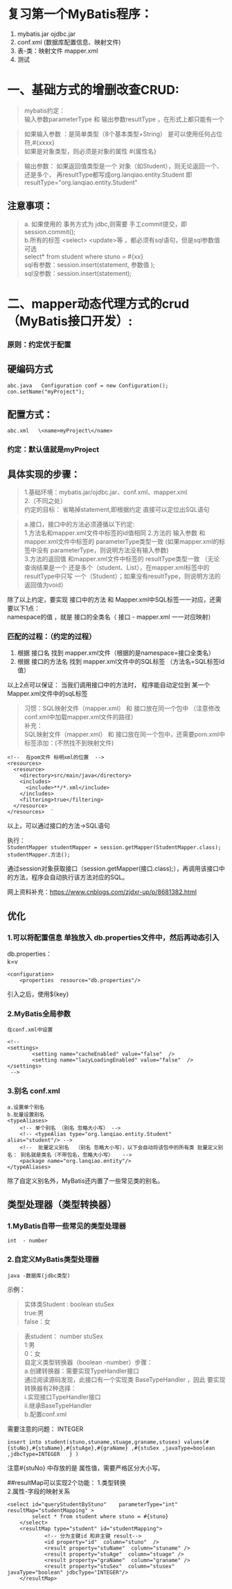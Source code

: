 # 复习第一个MyBatis程序：
1. mybatis.jar   ojdbc.jar  
2. conf.xml (数据库配置信息、映射文件)  
3. 表-类：映射文件  mapper.xml  
4. 测试


# 一、基础方式的增删改查CRUD:
> mybatis约定：  
输入参数parameterType 和 输出参数resultType ，在形式上都只能有一个


> 如果输入参数 ：是简单类型（8个基本类型+String） 是可以使用任何占位符,#{xxxx}  
如果是对象类型，则必须是对象的属性 #{属性名}

> 输出参数：  如果返回值类型是一个 对象（如Student），则无论返回一个、还是多个，
再resultType都写成org.lanqiao.entity.Student
即 resultType="org.lanqiao.entity.Student"



## 注意事项：
> a. 如果使用的 事务方式为 jdbc,则需要 手工commit提交，即session.commit();  
b.所有的标签 \<select> \<update>等 ，都必须有sql语句，但是sql参数值可选  
select* from student  where stuno = #{xx}  
sql有参数：session.insert(statement, 参数值 );  
sql没参数：session.insert(statement);



# 二、mapper动态代理方式的crud （MyBatis接口开发）:
### 原则：约定优于配置

## 硬编码方式
`abc.java  
Configuration conf = new Configuration();  
con.setName("myProject");`
## 配置方式：
`abc.xml  
\<name>myProject\</name>`

### 约定：默认值就是myProject


## 具体实现的步骤：
> 1.基础环境：mybatis.jar/ojdbc.jar、conf.xml、mapper.xml  
2.（不同之处）  
约定的目标： 省略掉statement,即根据约定 直接可以定位出SQL语句

>a.接口，接口中的方法必须遵循以下约定:  
1.方法名和mapper.xml文件中标签的id值相同
2.方法的 输入参数 和mapper.xml文件中标签的 parameterType类型一致 (如果mapper.xml的标签中没有 parameterType，则说明方法没有输入参数)  
3.方法的返回值  和mapper.xml文件中标签的 resultType类型一致 （无论查询结果是一个 还是多个（student、List<Student>），在mapper.xml标签中的resultType中只写 一个（Student）；如果没有resultType，则说明方法的返回值为void）  

除了以上约定，要实现 接口中的方法  和  Mapper.xml中SQL标签一一对应，还需要以下1点：  
namespace的值 ，就是  接口的全类名（ 接口 - mapper.xml 一一对应映射）


### 匹配的过程：（约定的过程）
1. 根据 接口名 找到 mapper.xml文件（根据的是namespace=接口全类名）  
2. 根据 接口的方法名 找到 mapper.xml文件中的SQL标签 （方法名=SQL标签Id值）

以上2点可以保证： 当我们调用接口中的方法时，
程序能自动定位到 某一个Mapper.xml文件中的sqL标签


> 习惯：SQL映射文件（mapper.xml） 和 接口放在同一个包中 （注意修改conf.xml中加载mapper.xml文件的路径）  
补充：  
SQL映射文件（mapper.xml） 和 接口放在同一个包中，还需要pom.xml中<build>标签添加：(不然找不到映射文件)

    <!--  在pom文件 标明xml的位置  -->
    <resources>
      <resource>
        <directory>src/main/java</directory>  
        <includes>  
          <include>**/*.xml</include>  
        </includes>  
        <filtering>true</filtering>  
      </resource>  
    </resources>  `

以上，可以通过接口的方法->SQL语句

执行：  
`StudentMapper studentMapper = session.getMapper(StudentMapper.class);
studentMapper.方法(); `

通过session对象获取接口（session.getMapper(接口.class);），再调用该接口中的方法，程序会自动执行该方法对应的SQL。  


网上资料补充：https://www.cnblogs.com/zjdxr-up/p/8681382.html


## 优化
### 1.可以将配置信息 单独放入 db.properties文件中，然后再动态引入

db.properties：  
k=v

    <configuration>
	    <properties  resource="db.properties"/>
引入之后，使用${key}

### 2.MyBatis全局参数
    在conf.xml中设置

    <!--   
    <settings>  
            <setting name="cacheEnabled" value="false"  />  
            <setting name="lazyLoadingEnabled" value="false"  />  
    </settings>  
     -->

### 3.别名 conf.xml
    a.设置单个别名  
    b.批量设置别名
	<typeAliases>  
		<!-- 单个别名 （别名 忽略大小写） -->  
		<!-- <typeAlias type="org.lanqiao.entity.Student" alias="student"/> -->  
		<!--  批量定义别名  （别名 忽略大小写），以下会自动将该包中的所有类 批量定义别名： 别名就是类名（不带包名，忽略大小写）   -->  
		<package name="org.lanqiao.entity"/>  
	</typeAliases>  

除了自定义别名外，MyBatis还内置了一些常见类的别名。  

## 类型处理器（类型转换器）
### 1.MyBatis自带一些常见的类型处理器
    int  - number

### 2.自定义MyBatis类型处理器
	java -数据库(jdbc类型)  
示例：  
>实体类Student :  boolean   stuSex  	  
true:男  
false：女  

>表student：	number  stuSex  
1:男  
0：女  
自定义类型转换器（boolean -number）步骤：   
a.创建转换器：需要实现TypeHandler接口  
通过阅读源码发现，此接口有一个实现类 BaseTypeHandler ，因此 要实现转换器有2种选择：  
i.实现接口TypeHandler接口  
ii.继承BaseTypeHandler  
b.配置conf.xml  

需要注意的问题：  INTEGER  

    insert into student(stuno,stuname,stuage,graname,stusex) values(#{stuNo},#{stuName},#{stuAge},#{graName} ,#{stuSex ,javaType=boolean  ,jdbcType=INTEGER   } )  

注意#{stuNo} 中存放的是 属性值，需要严格区分大小写。  



##resultMap可以实现2个功能：
1.类型转换  
2.属性-字段的映射关系

    <select id="queryStudentByStuno" 	parameterType="int"  	resultMap="studentMapping" >  
            select * from student where stuno = #{stuno}  
        </select>
        <resultMap type="student" id="studentMapping">  
                <!-- 分为主键id 和非主键 result-->  
                <id property="id"  column="stuno"  />  
                <result property="stuName"  column="stuname" />  
                <result property="stuAge"  column="stuage" />  
                <result property="graName"  column="graname" />  
                <result property="stuSex"  column="stusex"  javaType="boolean" jdbcType="INTEGER"/>
        </resultMap>













	
	